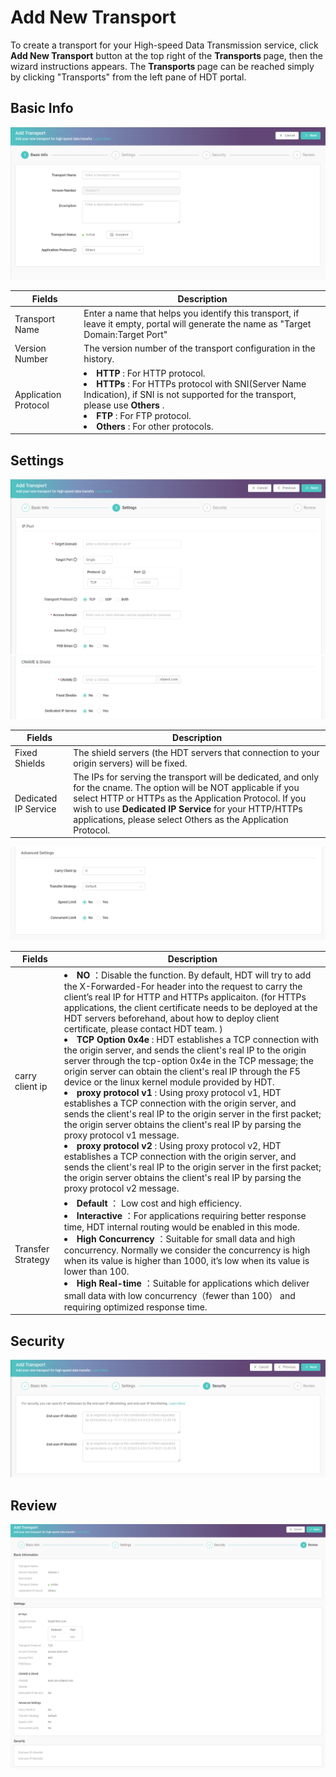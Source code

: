 # Add New Transport

To create a transport for your High-speed Data Transmission service, click **Add New Transport** button at the top right of the <strong> Transports </strong> page,  then the wizard instructions appears.
The <strong> Transports </strong> page can be reached simply by clicking "Transports" from the left pane of HDT portal.

## Basic Info
![null](</docs/resources/images/transports/add-transport-basic-info.png>)

| Fields               | Description   |
| -------------------- | ------------- |
| Transport Name       | Enter a name that helps you identify this transport, if leave it empty, portal will generate the name as "Target Domain:Target Port" |
| Version Number       | The version number of the transport configuration in the history. |
| Application Protocol | <li><strong> HTTP </strong> : For HTTP protocol.</li> <li><strong> HTTPs </strong> : For HTTPs protocol with SNI(Server Name Indication), if SNI is not supported for the transport, please use <strong> Others </strong>.</li>   <li><strong> FTP </strong> : For FTP protocol.</li> <li><strong> Others </strong> : For other protocols.</li> |

## Settings
![null](</docs/resources/images/transports/add-transport-settings-1.png>)
![null](</docs/resources/images/transports/add-transport-settings-2.png>)

| Fields               | Description   |
| -------------------- | ------------- |
| Fixed Shields        | The shield servers (the HDT servers that connection to your origin servers) will be fixed. |
| Dedicated IP Service | The IPs for serving the transport will be dedicated, and only for the cname. The option will be NOT applicable if you select HTTP or HTTPs as the Application Protocol. If you wish to use <strong> Dedicated IP Service </strong> for your HTTP/HTTPs applications, please select Others as the Application Protocol.|


![null](</docs/resources/images/transports/add-transport-settings-3.png>)

| Fields               | Description   |
| -------------------- | ------------- |
| carry client ip      | <li><strong> NO </strong>：Disable the function. By default, HDT will try to add the X-Forwarded-For header into the request to carry the client’s real IP for HTTP and HTTPs applicaiton. (for HTTPs applications, the client certificate needs to be deployed at the HDT servers beforehand, about how to deploy client certificate, please contact HDT team. )  <br> </li> <li><strong> TCP Option 0x4e </strong>: HDT establishes a TCP connection with the origin server, and sends the client's real IP to the origin server through the tcp-option 0x4e in the TCP message; the origin server can obtain the client's real IP through the F5 device or the linux kernel module provided by HDT.</li> <li><strong>proxy protocol v1 </strong>: Using proxy protocol v1, HDT establishes a TCP connection with the origin server, and sends the client's real IP to the origin server in the first packet; the origin server obtains the client's real IP by parsing the proxy protocol v1 message.</li><li><strong>proxy protocol v2 </strong>: Using proxy protocol v2, HDT establishes a TCP connection with the origin server, and sends the client's real IP to the origin server in the first packet; the origin server obtains the client's real IP by parsing the proxy protocol v2 message.</li>|
|Transfer Strategy     |<li><strong> Default </strong>： Low cost and high efficiency. </li> <li><strong> Interactive </strong>：For applications requiring better response time, HDT internal routing would be enabled in this mode. </li> <li><strong> High Concurrency </strong>：Suitable for small data and high concurrency. Normally we consider the concurrency is high when its value is higher than 1000, it’s low when its value is lower than 100. </li> <li><strong> High Real-time </strong>：Suitable for applications which deliver small data with low concurrency（fewer than 100） and requiring  optimized response time. </li> |

## Security
![null](</docs/resources/images/transports/add-transport-security.png>)

## Review
![null](</docs/resources/images/transports/add-transport-review.png>)

